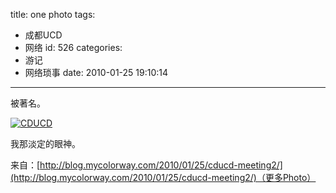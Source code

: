 title: one photo
tags:
  - 成都UCD
  - 网络
id: 526
categories:
  - 游记
  - 网络琐事
date: 2010-01-25 19:10:14
---

被著名。

[![](http://blog.liuyixi.com/wp-content/uploads/2010/01/sendpix01.jpg "CDUCD")](http://blog.liuyixi.com/wp-content/uploads/2010/01/sendpix01.jpg)

我那淡定的眼神。

来自：[http://blog.mycolorway.com/2010/01/25/cducd-meeting2/](http://blog.mycolorway.com/2010/01/25/cducd-meeting2/)（更多Photo）
